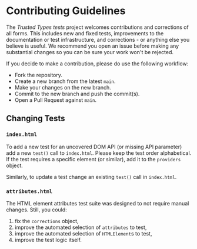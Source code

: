 <!-- SPDX-License-Identifier: CC0-1.0 -->

# Contributing Guidelines

The _Trusted Types tests_ project welcomes contributions and corrections of all
forms. This includes new and fixed tests, improvements to the documentation or
test infrastructure, and corrections - or anything else you believe is useful.
We recommend you open an issue before making any substantial changes so you can
be sure your work won't be rejected.

If you decide to make a contribution, please do use the following workflow:

- Fork the repository.
- Create a new branch from the latest `main`.
- Make your changes on the new branch.
- Commit to the new branch and push the commit(s).
- Open a Pull Request against `main`.

## Changing Tests

### `index.html`

To add a new test for an uncovered DOM API (or missing API parameter) add a new
`test()` call to `index.html`. Please keep the test order alphabetical. If the
test requires a specific element (or similar), add it to the `providers` object.

Similarly, to update a test change an existing `test()` call in `index.html`.

### `attributes.html`

The HTML element attributes test suite was designed to not require manual
changes. Still, you could:

1. fix the `corrections` object,
1. improve the automated selection of `attributes` to test,
1. improve the automated selection of `HTMLElement`s to test,
1. improve the test logic itself.
